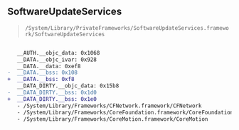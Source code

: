 ## SoftwareUpdateServices

> `/System/Library/PrivateFrameworks/SoftwareUpdateServices.framework/SoftwareUpdateServices`

```diff

   __AUTH.__objc_data: 0x1068
   __DATA.__objc_ivar: 0x928
   __DATA.__data: 0xef8
-  __DATA.__bss: 0x108
+  __DATA.__bss: 0xf8
   __DATA_DIRTY.__objc_data: 0x15b8
-  __DATA_DIRTY.__bss: 0x1d0
+  __DATA_DIRTY.__bss: 0x1e0
   - /System/Library/Frameworks/CFNetwork.framework/CFNetwork
   - /System/Library/Frameworks/CoreFoundation.framework/CoreFoundation
   - /System/Library/Frameworks/CoreMotion.framework/CoreMotion

```
